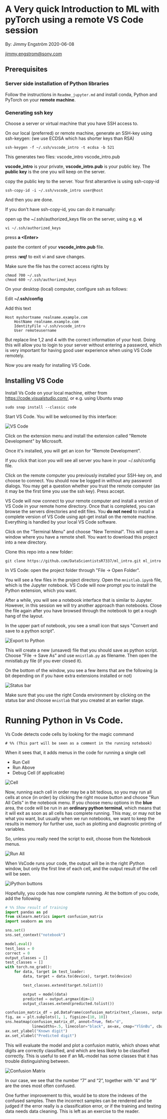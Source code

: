 # A Very quick Introduction to ML with pyTorch using a remote VS Code session

By: Jimmy Engström 2020-06-08

jimmy.engstrom@sony.com


## Prerequisites

### Server side installation of Python libraries
Follow the instructions in `Readme_jupyter.md` and install conda, Python and PyTorch on your **remote machine**.

### Generating ssh key

Choose a server or virtual machine that you have SSH access to.

On our local (preferred) or remote machine, generate an SSH-key using ssh-keygen:
(we use ECDSA which has shorter keys than RSA)

```
ssh-keygen -f ~/.ssh/vscode_intro -t ecdsa -b 521
```

This generates two files:
vscode_intro
vscode_intro.pub

**vscode_intro** is your private, **vscode_intro.pub** is your public key.
The **public key** is the one you will keep on the server.

copy the public key to the server. Your first alterantive is using ssh-copy-id

```
ssh-copy-id -i ~/.ssh/vscode_intro user@host
```
And then you are done.

If you don't have ssh-copy-id, you can do it manually:

open up the ~/.ssh/authorized_keys file on the server, using e.g. **vi**
```
vi ~/.ssh/authorized_keys
```
press **a \<Enter\>**

paste the content of your **vscode_intro.pub** file.

press **:wq!** to exit vi and save changes.

Make sure the file has the correct access rights by 
```
chmod 700 ~/.ssh
chmod 600 ~/.ssh/authorized_keys
```

On your desktop (local) computer, configure ssh as follows:

Edit **~/.ssh/config**

Add this text

```
Host myshortname realname.example.com
    HostName realname.example.com
    IdentityFile ~/.ssh/vscode_intro
    User remoteusername
```
But replace line 1,2 and 4 with the correct information of your host.
Doing this will allow you to login to your server without entering a password, which is very important for having good user experience when using VS Code remotely.

Now you are ready for installing VS Code.

## Installing VS Code

Install Vs Code on your local machine, either from https://code.visualstudio.com/, or e.g. using Ubuntu snap
```
sudo snap install --classic code
```

Start VS Code.
You will be welcomed by this interface:

![VS Code](figures/vs_code.png)

Click on the extension menu and install the extension called "Remote Development" by Microsoft.

Once it's installed, you will get an icon for "Remote Development".

If you click that icon you will see all server you have in your ~/.ssh/config file.

Click on the remote computer you previously installed your SSH-key on, and choose to connect. You should now be logged in without any password dialogs. You may get a question whether you trust the remote computer (as it may be the first time you use the ssh key). Press accept. 

VS Code will now connect to your remote computer and install a version of VS Code in your remote home directory. Once that is completed, you can browse the servers directories and edit files. You **do not need** to install a complete version of VS Code using apt-get install on the remote machine. Everything is handled by your local VS Code software.

Click on the "Terminal Menu" and choose "New Terminal". This will open a window where you have a remote shell. You want to download this project into a new directory.

Clone this repo into a new folder:
```~
git clone https://github.com/DataScientistsR7337/ml_intro.git ml_intro
```
In VS Code: open the project folder through "File -> Open Folder".

You will see a few files in the project directory. Open the `mnistlab.ipynb` file, which is the Jupyter notebook. VS Code will now prompt you to install the Python extension, which you want.

After a while, you will see a notebook interface that is similar to Jupyter. However, in this session we will try another approach than notebooks. Close the file again after you have browsed through the notebook to get a rough hang of the layout. 


In the upper part of notebook, you see a small icon that says "Convert and save to a python script". 

![Export to Python](figures/export.png)

This will create a new (unsaved) file that you should save as python script. Choose "File -> Save As" and use `mnistlab.py` as filename. Then open the mnistlab.py file (if you ever closed it).

On the bottom of the window, you see a few items that are the following (a bit depending on if you have extra extensions installed or not)

![Status bar](figures/statusbar.png)

Make sure that you use the right Conda environment by clicking on the status bar and choose `mnistlab` that you created at an earlier stage.

# Running Python in Vs Code.

Vs Code detects code cells by looking for the magic command
```
# %% (This part will be seen as a comment in the running notebook)
```

When it sees that, it adds menus in the code for running a single cell

* Run Cell
* Run Above
* Debug Cell (if applicable)

![Cell](figures/cell.png)

Now, running each cell in order may be a bit tedious, so you may run all cells at once (in order) by clicking the right mouse button and choose "Run All Cells" in the notebook menu. If you choose menu options in the **blue** area, the code will be run in an **ordinary python terminal**, which means that it will exit as soon as all cells has complete running. This may, or may not be what you want, but usually when we run notebooks, we want to keep the results in memory for further use, such as plotting and diagnostic printing of variables.

So, unless you really need the script to exit, choose from the Notebook menus.

![Run All](figures/runall.png)

When VsCode runs your code, the output will be in the right iPython window, but only the first line of each cell, and the output result of the cell will be seen. 

![iPython buttons](figures/ipython_buttons.png)

Hopefully, you code has now complete running. At the bottom of you code, add the following

```python
# %% Show result of training
import pandas as pd
from sklearn.metrics import confusion_matrix
import seaborn as sns

sns.set()
sns.set_context("notebook")

model.eval()
test_loss = 0
correct = 0
output_classes = []
test_classes = []
with torch.no_grad():
    for data, target in test_loader:
        data, target = data.to(device), target.to(device)

        test_classes.extend(target.tolist())

        output = model(data)
        predicted = output.argmax(dim=1)
        output_classes.extend(predicted.tolist())

confusion_matrix_df = pd.DataFrame(confusion_matrix(test_classes, output_classes))  # noqa
fig, ax = plt.subplots(1, 1, figsize=[10, 10])
sns.heatmap(confusion_matrix_df, annot=True, fmt="d",
            linewidths=.5, linecolor="black", ax=ax, cmap="YlGnBu", cbar=False, square=True)
ax.set_ylabel("Known digit")
ax.set_xlabel("Predicted digit")


```

This will evaluate the model and plot a confusion matrix, which shows what digits are correctly classified, and which are less likely to be classified correctly. This is useful to see if an ML-model has some classes that it has trouble distinguishing between.

![Confusion Matrix](figures/confusion.png)

In our case, we see that the number “7” and “2”, together with “4” and “9” are the ones most often confused.

One further improvement to this, would be to store the indexes of the confused samples. Then the incorrect samples can be rendered and be judged if the error really is a classification error, or if the training and testing data needs data cleaning. This is left as an exercise to the reader.



